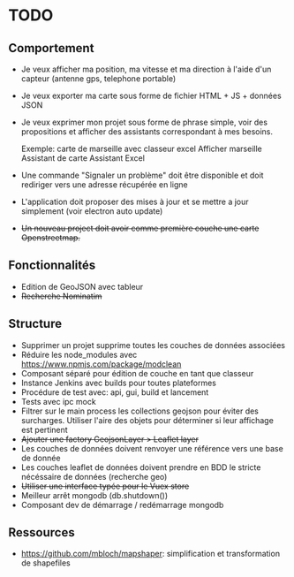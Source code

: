 # TODO

## Comportement

- Je veux afficher ma position, ma vitesse et ma direction à l'aide d'un capteur (antenne gps, telephone portable)
- Je veux exporter ma carte sous forme de fichier HTML + JS + données JSON
- Je veux exprimer mon projet sous forme de phrase simple, voir des propositions et afficher des assistants 
correspondant à mes besoins.

    Exemple: carte de marseille avec classeur excel
             Afficher marseille
             Assistant de carte
             Assistant Excel
    
- Une commande "Signaler un problème" doit être disponible et doit rediriger vers une adresse récupérée en ligne
- L'application doit proposer des mises à jour et se mettre a jour simplement (voir electron auto update)
- ~~Un nouveau project doit avoir comme première couche une carte Openstreetmap.~~

## Fonctionnalités

- Edition de GeoJSON avec tableur
- ~~Recherche Nominatim~~

## Structure

- Supprimer un projet supprime toutes les couches de données associées
- Réduire les node_modules avec https://www.npmjs.com/package/modclean
- Composant séparé pour édition de couche en tant que classeur
- Instance Jenkins avec builds pour toutes plateformes
- Procédure de test avec: api, gui, build et lancement
- Tests avec ipc mock
- Filtrer sur le main process les collections geojson pour éviter des surcharges. Utiliser l'aire des objets pour 
déterminer si leur affichage est pertinent
- ~~Ajouter une factory GeojsonLayer > Leaflet layer~~
- Les couches de données doivent renvoyer une référence vers une base de donnée
- Les couches leaflet de données doivent prendre en BDD le stricte nécéssaire de données (recherche geo)
- ~~Utiliser une interface typée pour le Vuex store~~
- Meilleur arrêt mongodb (db.shutdown())
- Composant dev de démarrage / redémarrage mongodb

## Ressources

- https://github.com/mbloch/mapshaper: simplification et transformation de shapefiles